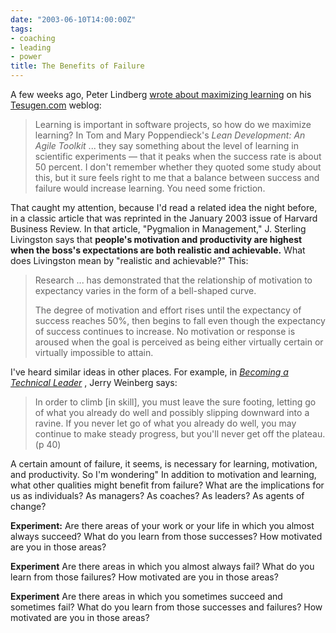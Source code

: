 ```yaml
---
date: "2003-06-10T14:00:00Z"
tags:
- coaching
- leading
- power
title: The Benefits of Failure
---
```


<p> A few weeks ago, Peter Lindberg <a href="http://tesugen.com/06/01.html#maximzinglearning">wrote about maximizing learning</a> on his <a href="http://www.tesugen.com">Tesugen.com</a> weblog: </p>
<blockquote>
<p> Learning is important in software projects, so how do we maximize learning? In Tom and Mary Poppendieck's <em>Lean Development: An Agile Toolkit</em> ... they say something about the level of learning in scientific experiments — that it peaks when the success rate is about 50 percent. I don't remember whether they quoted some study about this, but it sure feels right to me that a balance between success and failure would increase learning. You need some friction. </p>
</blockquote>
<p> That caught my attention, because I'd read a related idea the night before, in a classic article that was reprinted in the January 2003 issue of Harvard Business Review. In that article, "Pygmalion in Management," J. Sterling Livingston says that <strong>people's motivation and productivity are highest when the boss's expectations are both realistic and achievable.</strong> What does Livingston mean by "realistic and achievable?" This: </p>
<blockquote>
<p> Research ... has demonstrated that the relationship of motivation to expectancy varies in the form of a bell-shaped curve. </p>
<p> The degree of motivation and effort rises until the expectancy of success reaches 50%, then begins to fall even though the expectancy of success continues to increase. No motivation or response is aroused when the goal is perceived as being either virtually certain or virtually impossible to attain. </p>
</blockquote>
<p> I've heard similar ideas in other places. For example, in  <em>
<a href="http://www.amazon.com/exec/obidos/ASIN/0932633021/dalehemer-20">Becoming a Technical Leader</a>
</em>,  Jerry Weinberg says: </p>
<blockquote>
<p> In order to climb [in skill], you must leave the sure footing, letting go of what you already do well and possibly slipping downward into a ravine. If you never let go of what you already do well, you may continue to make steady progress, but you'll never get off the plateau. (p 40) </p>
</blockquote>
<p> A certain amount of failure, it seems, is necessary for learning, motivation, and productivity. So I'm wondering" In addition to motivation and learning, what other qualities might benefit from failure? What are the implications for us as individuals? As managers? As coaches? As leaders? As agents of change? </p>
<p>
<strong>Experiment:</strong> Are there areas of your work or your life in which you almost always succeed? What do you learn from those successes? How motivated are you in those areas? </p>
<p>
<strong>Experiment</strong> Are there areas in which you almost always fail? What do you learn from those failures? How motivated are you in those areas? </p>
<p>
<strong>Experiment</strong> Are there areas in which you sometimes succeed and sometimes fail? What do you learn from those successes and failures? How motivated are you in those areas? </p>

